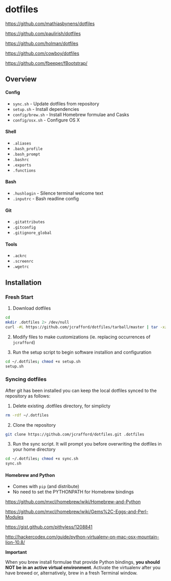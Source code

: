 # dotfiles

https://github.com/mathiasbynens/dotfiles

https://github.com/paulirish/dotfiles

https://github.com/holman/dotfiles

https://github.com/cowboy/dotfiles

https://github.com/fbeeper/fBootstrap/

## Overview

#### Config
* `sync.sh` - Update dotfiles from repository
* `setup.sh` - Install dependencies
* `config/brew.sh` - Install Homebrew formulae and Casks
* `config/osx.sh` - Configure OS X

#### Shell
* `.aliases`
* `.bash_profile`
* `.bash_prompt`
* `.bashrc`
* `.exports`
* `.functions`

#### Bash
* `.hushlogin` - Silence terminal welcome text
* `.inputrc` - Bash readline config

#### Git
* `.gitattributes`
* `.gitconfig`
* `.gitignore_global`

#### Tools
* `.ackrc`
* `.screenrc`
* `.wgetrc`

## Installation

### Fresh Start

1. Download dotfiles

```bash
cd
mkdir .dotfiles 2> /dev/null
curl -#L https://github.com/jcrafford/dotfiles/tarball/master | tar -xzv --strip-components 1 --exclude={README.md} -C .dotfiles
```

2. Modify files to make customizations (ie. replacing occurrences of `jcrafford`)

3. Run the setup script to begin software installion and configuration

```bash
cd ~/.dotfiles; chmod +x setup.sh
setup.sh
```

### Syncing dotfiles

After git has been installed you can keep the local dotfiles synced to the repository as follows:

1. Delete existing .dotfiles directory, for simplicty

```bash
rm -rdf ~/.dotfiles
```

2. Clone the repository

```bash
git clone https://github.com/jcrafford/dotfiles.git .dotfiles
```

3. Run the sync script. It will prompt you before overwriting the dotfiles in your home directory

```bash
cd ~/.dotfiles; chmod +x sync.sh
sync.sh
```

#### Homebrew and Python

  * Comes with ```pip``` (and distribute)
  * No need to set the PYTHONPATH for Homebrew bindings

https://github.com/mxcl/homebrew/wiki/Homebrew-and-Python

https://github.com/mxcl/homebrew/wiki/Gems%2C-Eggs-and-Perl-Modules

https://gist.github.com/pithyless/1208841

http://hackercodex.com/guide/python-virtualenv-on-mac-osx-mountain-lion-10.8/

__Important__

When you brew install formulae that provide Python bindings, **you should NOT be in an active virtual environment**.
Activate the virtualenv after you have brewed or, alternatively, brew in a fresh Terminal window.